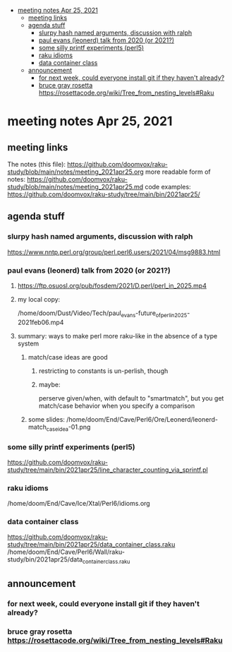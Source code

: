 - [meeting notes Apr 25, 2021](#org111da5e)
  - [meeting links](#orgfb99fee)
  - [agenda stuff](#org7d2eb9e)
    - [slurpy hash named arguments, discussion with ralph](#orgfec0983)
    - [paul evans (leonerd) talk from 2020 (or 2021?)](#org517cf20)
    - [some silly printf experiments (perl5)](#orgf5d18ce)
    - [raku idioms](#org209c44e)
    - [data container class](#orgdd9d921)
  - [announcement](#org16398d2)
    - [for next week, could everyone install git if they haven't already?](#orgb4d5c9e)
    - [bruce gray rosetta  <https://rosettacode.org/wiki/Tree_from_nesting_levels#Raku>](#orge89647a)


<a id="org111da5e"></a>

# meeting notes Apr 25, 2021


<a id="orgfb99fee"></a>

## meeting links

The notes (this file): <https://github.com/doomvox/raku-study/blob/main/notes/meeting_2021apr25.org> more readable form of notes: <https://github.com/doomvox/raku-study/blob/main/notes/meeting_2021apr25.md> code examples: <https://github.com/doomvox/raku-study/tree/main/bin/2021apr25/>


<a id="org7d2eb9e"></a>

## agenda stuff


<a id="orgfec0983"></a>

### slurpy hash named arguments, discussion with ralph

<https://www.nntp.perl.org/group/perl.perl6.users/2021/04/msg9883.html>


<a id="org517cf20"></a>

### paul evans (leonerd) talk from 2020 (or 2021?)

1.  <https://ftp.osuosl.org/pub/fosdem/2021/D.perl/perl_in_2025.mp4>

2.  my local copy:

    /home/doom/Dust/Video/Tech/paul<sub>evans</sub>-future<sub>of</sub><sub>perl</sub><sub>in</sub><sub>2025</sub>-2021feb06.mp4

3.  summary: ways to make perl more raku-like in the absence of a type system

    1.  match/case ideas are good
    
        1.  restricting to constants is un-perlish, though
        
        2.  maybe:
        
            perserve given/when, with default to "smartmatch", but you get match/case behavior when you specify a comparison
    
    2.  some slides: /home/doom/End/Cave/Perl6/Ore/Leonerd/leonerd-match<sub>case</sub><sub>idea</sub>-01.png


<a id="orgf5d18ce"></a>

### some silly printf experiments (perl5)

<https://github.com/doomvox/raku-study/tree/main/bin/2021apr25/line_character_counting_via_sprintf.pl>


<a id="org209c44e"></a>

### raku idioms

/home/doom/End/Cave/Ice/Xtal/Perl6/idioms.org


<a id="orgdd9d921"></a>

### data container class

<https://github.com/doomvox/raku-study/tree/main/bin/2021apr25/data_container_class.raku> /home/doom/End/Cave/Perl6/Wall/raku-study/bin/2021apr25/data<sub>container</sub><sub>class.raku</sub>


<a id="org16398d2"></a>

## announcement


<a id="orgb4d5c9e"></a>

### for next week, could everyone install git if they haven't already?


<a id="orge89647a"></a>

### bruce gray rosetta  <https://rosettacode.org/wiki/Tree_from_nesting_levels#Raku>
